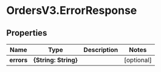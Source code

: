 # OrdersV3.ErrorResponse

## Properties
Name | Type | Description | Notes
------------ | ------------- | ------------- | -------------
**errors** | **{String: String}** |  | [optional] 
